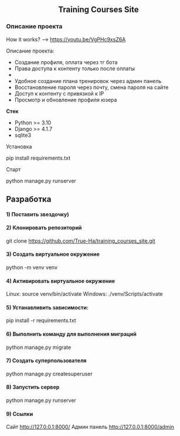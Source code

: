 <h2 align="center">Training Courses Site</h2>

### Описание проекта

How it works? --> https://youtu.be/VgPHc9xsZ6A

Описание проекта:
- Создание профиля, оплата через тг бота
- Права доступа к контенту только после оплаты
- 
- Удобное создание плана тренировок через админ панель
- Восстановление пароля через почту, смена пароля на сайте
- Доступ к контенту с привязкой к IP
- Просмотр и обновление профиля юзера

**Стек**
- Python >= 3.10
- Django >= 4.1.7
- sqlite3

Установка

pip install requirements.txt

Старт

python manage.py runserver

## Разработка
#### 1) Поставить звездочку)
#### 2) Клонировать репозиторий
git clone https://github.com/True-Ha/training_courses_site.git

#### 3) Создать виртуальное окружение
python -m venv venv

#### 4) Активировать виртуальное окружение
Linux:
source venv/bin/activate
Windows:
./venv/Scripts/activate
#### 5) Устанавливить зависимости:
pip install -r requirements.txt

#### 6) Выполнить команду для выполнения миграций
python manage.py migrate

#### 7) Создать суперпользователя
python manage.py createsuperuser

#### 8) Запустить сервер
python manage.py runserver

#### 9) Ссылки
Сайт http://127.0.0.1:8000/
Админ панель http://127.0.0.1:8000/admin

